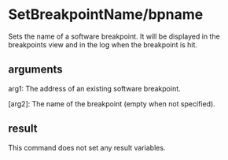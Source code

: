# SetBreakpointName/bpname

Sets the name of a software breakpoint. It will be displayed in the breakpoints view and in the log when the breakpoint is hit.

## arguments

arg1: The address of an existing software breakpoint.

\[arg2\]: The name of the breakpoint (empty when not specified).

## result

This command does not set any result variables.
